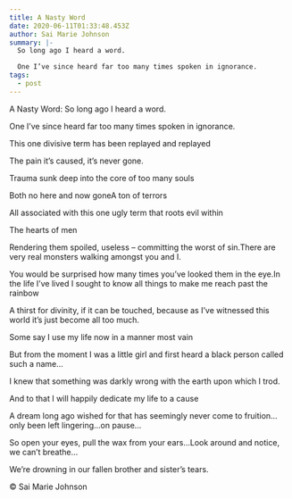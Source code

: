 ```yaml
---
title: A Nasty Word
date: 2020-06-11T01:33:48.453Z
author: Sai Marie Johnson
summary: |-
  So long ago I heard a word.

  One I’ve since heard far too many times spoken in ignorance.
tags:
  - post
---
```

A Nasty Word:
So long ago I heard a word.

One I’ve since heard far too many times spoken in ignorance.

This one divisive term has been replayed and replayed

The pain it’s caused, it’s never gone.

Trauma sunk deep into the core of too many souls

Both no here and now goneA ton of terrors 

All associated with this one ugly term that roots evil within

The hearts of men

Rendering them spoiled, useless – committing the worst of sin.There are very real monsters walking amongst you and I.

You would be surprised how many times you’ve looked them in the eye.In the life I’ve lived I sought to know all things to make me reach past the rainbow

A thirst for divinity, if it can be touched, because as I’ve witnessed this world it’s just become all too much.

Some say I use my life now in a manner most vain

But from the moment I was a little girl and first heard a black person called such a name…

I knew that something was darkly wrong with the earth upon which I trod. 

And to that I will happily dedicate my life to a cause

A dream long ago wished for that has seemingly never come to fruition…only been left lingering…on pause…

So open your eyes, pull the wax from your ears…Look around and notice, we can’t breathe…

We’re drowning in our fallen brother and sister’s tears.

© Sai Marie Johnson